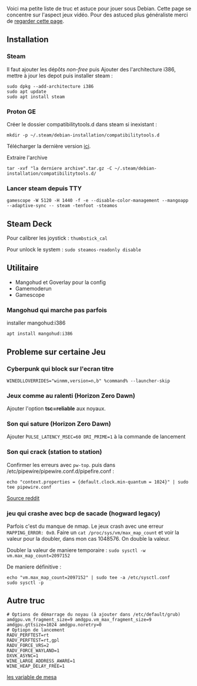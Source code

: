 Voici ma petite liste de truc et astuce pour jouer sous Debian. 
Cette page se concentre sur l'aspect jeux vidéo.
Pour des astuced plus généraliste merci de [regarder cette page](2023/debian-general-help-kit.html).

## Installation

### Steam
Il faut ajouter les dépôts _non-free_ puis Ajouter des l'architecture i386, mettre à jour les depot puis installer steam :

~~~shell
sudo dpkg --add-architecture i386
sudo apt update
sudo apt install steam
~~~

### Proton GE

Créer le dossier compatibilitytools.d dans steam si inexistant :

~~~shell
mkdir -p ~/.steam/debian-installation/compatibilitytools.d
~~~

Télécharger la dernière version [ici](https://github.com/GloriousEggroll/proton-ge-custom/releases).

Extraire l'archive

~~~shell
tar -xvf "la derniere archive".tar.gz -C ~/.steam/debian-installation/compatibilitytools.d/
~~~

### Lancer steam depuis TTY

~~~shell
gamescope -W 5120 -H 1440 -f -e --disable-color-management --mangoapp --adaptive-sync -- steam -tenfoot -steamos
~~~

## Steam Deck
Pour calibrer les joystick : `thumbstick_cal`

Pour unlock le system : `sudo steamos-readonly disable`

## Utilitaire

- Mangohud et Goverlay pour la config
- Gamemoderun
- Gamescope

### Mangohud qui marche pas parfois

installer mangohud:i386

~~~shell
apt install mangohud:i386
~~~

## Probleme sur certaine Jeu

### Cyberpunk qui block sur l'ecran titre 

~~~shell
WINEDLLOVERRIDES="winmm,version=n,b" %command% --launcher-skip
~~~

### Jeux comme au ralenti (Horizon Zero Dawn)

Ajouter l'option **tsc=reliable** aux noyaux.

### Son qui sature (Horizon Zero Dawn)

Ajouter ̀`PULSE_LATENCY_MSEC=60 DRI_PRIME=1` à la commande de lancement

### Son qui crack (station to station)

Confirmer les erreurs avec `pw-top`. puis dans /etc/pipewire/pipewire.conf.d/pipefire.conf :

~~~shell
echo "context.properties = {default.clock.min-quantum = 1024}" | sudo tee pipewire.conf 
~~~
[Source reddit](https://www.reddit.com/r/linux_gaming/comments/1gy347h/newbie_here_ive_tried_almost_all_fixes_theres/)

### jeu qui crashe avec bcp de sacade (hogward legacy)

Parfois c'est du manque de nmap. 
Le jeux crash avec une erreur `MAPPING_ERROR: 0x0`. 
Faire un `cat /proc/sys/vm/max_map_count` et voir la valeur pour la doubler, dans mon cas 1048576. On double la valeur. 

Doubler la valeur de maniere temporaire : `sudo sysctl -w vm.max_map_count=2097152`

De maniere définitive : 

~~~shell
echo "vm.max_map_count=2097152" | sudo tee -a /etc/sysctl.conf
sudo sysctl -p
~~~

## Autre truc 

~~~shell
# Options de démarrage du noyau (à ajouter dans /etc/default/grub)
amdgpu.vm_fragment_size=9 amdgpu.vm_max_fragment_size=9 amdgpu.gttsize=1024 amdgpu.noretry=0
# Optiopn de lancement
RADV_PERFTEST=rt 
RADV_PERFTEST=rt,gpl 
RADV_FORCE_VRS=2 
RADV_FORCE_WAYLAND=1
DXVK_ASYNC=1 
WINE_LARGE_ADDRESS_AWARE=1 
WINE_HEAP_DELAY_FREE=1
~~~

[les variable de mesa](https://docs.mesa3d.org/envvars.html)



